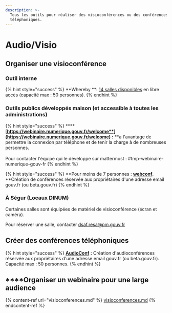 ```yaml
---
description: >-
  Tous les outils pour réaliser des visioconférences ou des conférences
  téléphoniques.
---
```


# Audio/Visio

## **Organiser une visioconférence**

### Outil interne 

{% hint style="success" %}
**Whereby  **: [14 salles disponibles](https://pad.incubateur.net/BEG9CK3XRqWwf9WAtDb60g?view#) en libre accès (capacité max : 50 personnes). 
{% endhint %}

### Outils publics développés maison (et accessible à toutes les administrations)

{% hint style="success" %}
****[**https://webinaire.numerique.gouv.fr/welcome**](https://webinaire.numerique.gouv.fr/welcome)** **:** **a l'avantage de permettre la connexion par téléphone et de tenir la charge à de nombreuses personnes. \
\
Pour contacter l'équipe qui le développe sur mattermost : #tmp-webinaire-numerique-gouv-fr
{% endhint %}

{% hint style="success" %}
**Pour moins de 7 personnes : **[**webconf**](https://webconf.numerique.gouv.fr)**. **Création de conférences réservée aux propriétaires d'une adresse email gouv.fr (ou beta.gouv.fr)
{% endhint %}

### **À Ségur (Locaux DINUM)**

Certaines salles sont équipées de matériel de visioconférence (écran et caméra). 

Pour réserver une salle, contacter [dsaf.resa@pm.gouv.fr](mailto:dsaf.resa@pm.gouv.fr)

## Créer des conférences téléphoniques

{% hint style="success" %}
[**AudioConf**](https://audioconf.numerique.gouv.fr) **:** Création d'audioconférences réservée aux propriétaires d'une adresse email gouv.fr (ou beta.gouv.fr). Capacité max : 50 personnes.
{% endhint %}

## **​**Organiser un webinaire pour une large audience

{% content-ref url="visioconferences.md" %}
[visioconferences.md](visioconferences.md)
{% endcontent-ref %}
